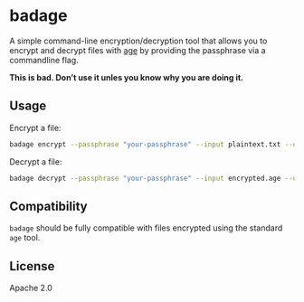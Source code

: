 # badage

A simple command-line encryption/decryption tool that allows you to encrypt and decrypt files with [age](https://github.com/FiloSottile/age) by providing the passphrase via a commandline flag.

**This is bad. Don’t use it unles you know why you are doing it.**

## Usage

Encrypt a file:

```bash
badage encrypt --passphrase "your-passphrase" --input plaintext.txt --output encrypted.age
```

Decrypt a file:

```bash
badage decrypt --passphrase "your-passphrase" --input encrypted.age --output decrypted.txt
```

## Compatibility

`badage` should be fully compatible with files encrypted using the standard `age` tool.

## License

Apache 2.0
